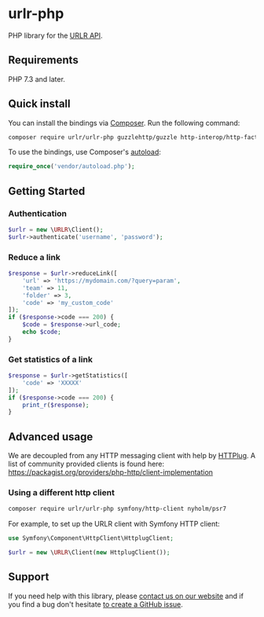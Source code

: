 # urlr-php
PHP library for the [URLR API](https://urlr.stoplight.io/).

## Requirements

PHP 7.3 and later.

## Quick install

You can install the bindings via [Composer](http://getcomposer.org/). Run the following command:

```bash
composer require urlr/urlr-php guzzlehttp/guzzle http-interop/http-factory-guzzle
```

To use the bindings, use Composer's [autoload](https://getcomposer.org/doc/01-basic-usage.md#autoloading):

```php
require_once('vendor/autoload.php');
```

## Getting Started

### Authentication

```php
$urlr = new \URLR\Client();
$urlr->authenticate('username', 'password');
```

### Reduce a link

```php
$response = $urlr->reduceLink([
    'url' => 'https://mydomain.com/?query=param',
    'team' => 11,
    'folder' => 3,
    'code' => 'my_custom_code'
]);
if ($response->code === 200) {
    $code = $response->url_code;
    echo $code;
}
```

### Get statistics of a link

```php
$response = $urlr->getStatistics([
    'code' => 'XXXXX'
]);
if ($response->code === 200) {
    print_r($response);
}
```

## Advanced usage

We are decoupled from any HTTP messaging client with help by [HTTPlug](https://httplug.io).
A list of community provided clients is found here: https://packagist.org/providers/php-http/client-implementation

### Using a different http client

```bash
composer require urlr/urlr-php symfony/http-client nyholm/psr7
```

For example, to set up the URLR client with Symfony HTTP client:

```php
use Symfony\Component\HttpClient\HttplugClient;

$urlr = new \URLR\Client(new HttplugClient());
```

## Support

If you need help with this library, please [contact us on our website](https://urlr.me/contact) and if you find a bug don't hesitate [to create a GitHub issue](https://github.com/URLR/urlr-php/issues).